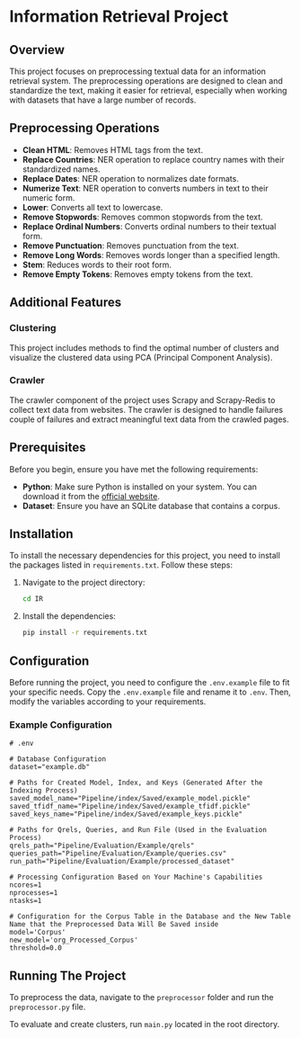 # Information Retrieval Project

## Overview

This project focuses on preprocessing textual data for an information retrieval system. The preprocessing operations are designed to clean and standardize the text, making it easier for retrieval, especially when working with datasets that have a large number of records.

## Preprocessing Operations

- **Clean HTML**: Removes HTML tags from the text.
- **Replace Countries**: NER operation to replace country names with their standardized names.
- **Replace Dates**: NER operation to normalizes date formats.
- **Numerize Text**: NER operation to converts numbers in text to their numeric form.
- **Lower**: Converts all text to lowercase.
- **Remove Stopwords**: Removes common stopwords from the text.
- **Replace Ordinal Numbers**: Converts ordinal numbers to their textual form.
- **Remove Punctuation**: Removes punctuation from the text.
- **Remove Long Words**: Removes words longer than a specified length.
- **Stem**: Reduces words to their root form.
- **Remove Empty Tokens**: Removes empty tokens from the text.


## Additional Features

### Clustering

This project includes methods to find the optimal number of clusters and visualize the clustered data using PCA (Principal Component Analysis). 

### Crawler

The crawler component of the project uses Scrapy and Scrapy-Redis to collect text data from websites. The crawler is designed to handle failures couple of failures and extract meaningful text data from the crawled pages.

## Prerequisites

Before you begin, ensure you have met the following requirements:
- **Python**: Make sure Python is installed on your system. You can download it from the [official website](https://www.python.org/downloads/).
- **Dataset**: Ensure you have an SQLite database that contains a corpus. 


## Installation

To install the necessary dependencies for this project, you need to install the packages listed in `requirements.txt`. Follow these steps:

1. Navigate to the project directory:

    ```sh
    cd IR
    ```

2. Install the dependencies:

    ```sh
    pip install -r requirements.txt
    ```

## Configuration

Before running the project, you need to configure the `.env.example` file to fit your specific needs. Copy the `.env.example` file and rename it to `.env`. Then, modify the variables according to your requirements.

### Example Configuration

```dotenv
# .env

# Database Configuration
dataset="example.db"

# Paths for Created Model, Index, and Keys (Generated After the Indexing Process)
saved_model_name="Pipeline/index/Saved/example_model.pickle"
saved_tfidf_name="Pipeline/index/Saved/example_tfidf.pickle"
saved_keys_name="Pipeline/index/Saved/example_keys.pickle"

# Paths for Qrels, Queries, and Run File (Used in the Evaluation Process)
qrels_path="Pipeline/Evaluation/Example/qrels"
queries_path="Pipeline/Evaluation/Example/queries.csv"
run_path="Pipeline/Evaluation/Example/processed_dataset"

# Processing Configuration Based on Your Machine's Capabilities
ncores=1
nprocesses=1
ntasks=1

# Configuration for the Corpus Table in the Database and the New Table Name that the Preprocessed Data Will Be Saved inside
model='Corpus'
new_model='org_Processed_Corpus'
threshold=0.0
```
## Running The Project

To preprocess the data, navigate to the `preprocessor` folder and run the `preprocessor.py` file.

To evaluate and create clusters, run `main.py` located in the root directory.
